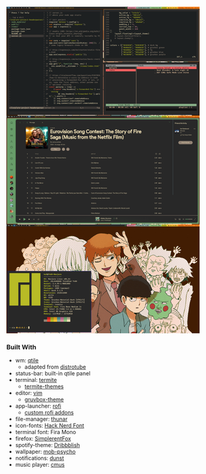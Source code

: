 ![demo](https://raw.githubusercontent.com/khoaHyh/dotfiles/master/basmati/manjaro-rice-5.png)

### Built With

* wm: [qtile](http://www.qtile.org/)
	* adapted from [distrotube](https://gitlab.com/dwt1/dotfiles/-/blob/master/.config/qtile/config.py)
* status-bar: built-in qtile panel
* terminal: [termite](https://github.com/thestinger/termite)
	* [termite-themes](https://github.com/khamer/base16-termite)
* editor: [vim](https://www.vim.org/)
	* [gruvbox-theme](https://github.com/morhetz/gruvbox)
* app-launcher: [rofi](https://github.com/davatorium/rofi)
	* [custom rofi addons](https://github.com/adi1090x/rofi)
* file-manager: [thunar](https://wiki.archlinux.org/index.php/thunar)
* icon-fonts: [Hack Nerd Font](https://www.nerdfonts.com/font-downloads)
* terminal font: Fira Mono
* firefox: [SimplerentFox](https://github.com/MiguelRAvila/SimplerentFox)
* spotify-theme: [Dribbblish](https://github.com/morpheusthewhite/spicetify-themes/tree/master/Dribbblish)
* wallpaper: [mob-psycho](https://www.wallpaperflare.com/anime-mob-psycho-100-arataka-reigen-ekubo-mob-psycho-100-wallpaper-tbser)
* notifications: [dunst](https://github.com/dunst-project/dunst)
* music player: [cmus](https://github.com/cmus/cmus)
